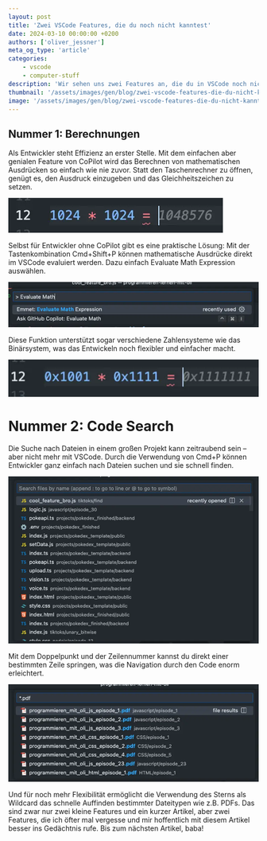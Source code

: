 ```yaml
---
layout: post
title: 'Zwei VSCode Features, die du noch nicht kanntest'
date: 2024-03-10 00:00:00 +0200
authors: ['oliver_jessner']
meta_og_type: 'article'
categories:
    - vscode
    - computer-stuff
description: 'Wir sehen uns zwei Features an, die du in VSCode noch nicht kanntest. Einmal eine CoPilot und einmal ein Feature, das dir hilft, sich durch deinen code zu navigieren.'
thumbnail: '/assets/images/gen/blog/zwei-vscode-features-die-du-nicht-kanntest/header_thumbnail.webp'
image: '/assets/images/gen/blog/zwei-vscode-features-die-du-nicht-kanntest/header.webp'
---
```


## Nummer 1: Berechnungen

Als Entwickler steht Effizienz an erster Stelle. Mit dem einfachen aber genialen Feature von CoPilot wird das Berechnen von mathematischen Ausdrücken so einfach wie nie zuvor. Statt den Taschenrechner zu öffnen, genügt es, den Ausdruck einzugeben und das Gleichheitszeichen zu setzen.

![Github CoPilot berechnet automatisch eine multiplikation](/assets/images/gen/blog/zwei-vscode-features-die-du-nicht-kanntest/copilot_berechnet_multiplikation.webp)

Selbst für Entwickler ohne CoPilot gibt es eine praktische Lösung: Mit der Tastenkombination Cmd+Shift+P können mathematische Ausdrücke direkt im VSCode evaluiert werden. Dazu einfach Evaluate Math Expression auswählen.

![Ein Command mit welchen man berechnungen in VSCode ausführen kann](/assets/images/gen/blog/zwei-vscode-features-die-du-nicht-kanntest/vscode_evaluate_math_expression.webp)

Diese Funktion unterstützt sogar verschiedene Zahlensysteme wie das Binärsystem, was das Entwickeln noch flexibler und einfacher macht.

![Binäremultiplikation in GitHub CoPilot](/assets/images/gen/blog/zwei-vscode-features-die-du-nicht-kanntest/binaere_mutliplikation_mit_github_copilot.webp)

# Nummer 2: Code Search

Die Suche nach Dateien in einem großen Projekt kann zeitraubend sein – aber nicht mehr mit VSCode. Durch die Verwendung von Cmd+P können Entwickler ganz einfach nach Dateien suchen und sie schnell finden.

![Daten durchsuchen in VSCode](/assets/images/gen/blog/zwei-vscode-features-die-du-nicht-kanntest/files_suchen_und_finden_in_vs_code.webp)

Mit dem Doppelpunkt und der Zeilennummer kannst du direkt einer bestimmten Zeile springen, was die Navigation durch den Code enorm erleichtert.

![Nur PDFs in VSCode finden](/assets/images/gen/blog/zwei-vscode-features-die-du-nicht-kanntest/wild_card_pdf_in_vscode.webp)

Und für noch mehr Flexibilität ermöglicht die Verwendung des Sterns als Wildcard das schnelle Auffinden bestimmter Dateitypen wie z.B. PDFs. Das sind zwar nur zwei kleine Features und ein kurzer Artikel, aber zwei Features, die ich öfter mal vergesse und mir hoffentlich mit diesem Artikel besser ins Gedächtnis rufe. Bis zum nächsten Artikel, baba!
